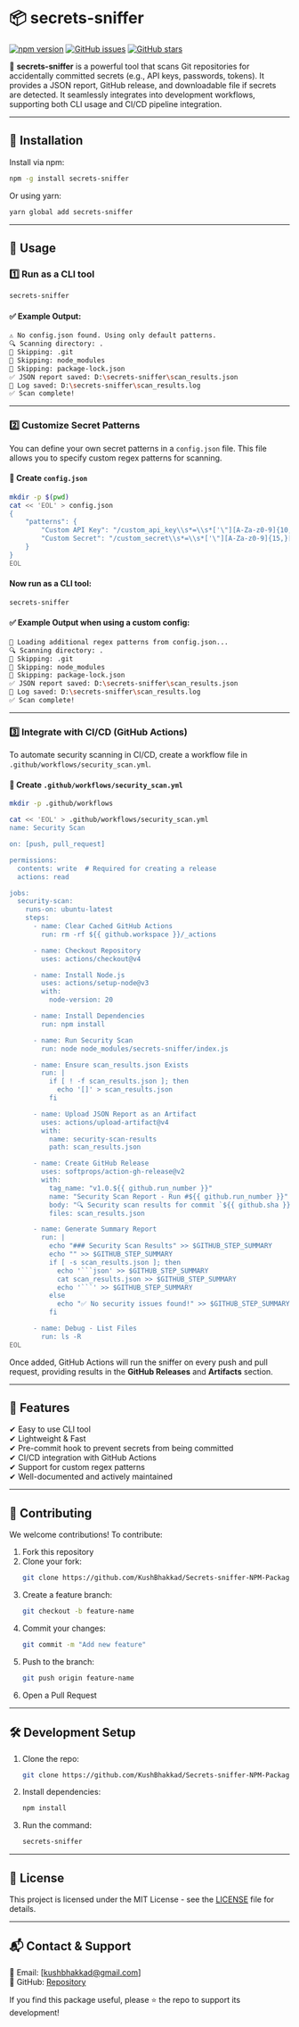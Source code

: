 # 📦 secrets-sniffer
[![npm version](https://img.shields.io/npm/v/secrets-sniffer.svg)](https://www.npmjs.com/package/secrets-sniffer)
[![GitHub issues](https://img.shields.io/github/issues/KushBhakkad/secrets-sniffer-NPM-Package)](https://github.com/KushBhakkad/secrets-sniffer-NPM-Package/issues)
[![GitHub stars](https://img.shields.io/github/stars/KushBhakkad/secrets-sniffer-NPM-Package)](https://github.com/KushBhakkad/secrets-sniffer-NPM-Package/stargazers)

🚀 **secrets-sniffer** is a powerful tool that scans Git repositories for accidentally committed secrets (e.g., API keys, passwords, tokens). It provides a JSON report, GitHub release, and downloadable file if secrets are detected. It seamlessly integrates into development workflows, supporting both CLI usage and CI/CD pipeline integration.

---

## 📌 Installation

Install via npm:
```sh
npm -g install secrets-sniffer
```

Or using yarn:
```sh
yarn global add secrets-sniffer
```

---

## 📌 Usage

### 1️⃣ Run as a CLI tool
```sh
secrets-sniffer
```

#### ✅ Example Output:
```sh
⚠️ No config.json found. Using only default patterns.
🔍 Scanning directory: .
🚫 Skipping: .git
🚫 Skipping: node_modules
🚫 Skipping: package-lock.json
✅ JSON report saved: D:\secrets-sniffer\scan_results.json
📖 Log saved: D:\secrets-sniffer\scan_results.log
✅ Scan complete!
```

---

### 2️⃣ Customize Secret Patterns

You can define your own secret patterns in a `config.json` file. This file allows you to specify custom regex patterns for scanning.

#### 📄 Create `config.json`
```sh
mkdir -p $(pwd)
cat << 'EOL' > config.json
{
    "patterns": {
        "Custom API Key": "/custom_api_key\\s*=\\s*['\"][A-Za-z0-9]{10,}['\"]/",
        "Custom Secret": "/custom_secret\\s*=\\s*['\"][A-Za-z0-9]{15,}['\"]/"
    }
}
EOL
```

#### Now run as a CLI tool:
```sh
secrets-sniffer
```

#### ✅ Example Output when using a custom config:
```sh
🔧 Loading additional regex patterns from config.json...
🔍 Scanning directory: .
🚫 Skipping: .git
🚫 Skipping: node_modules
🚫 Skipping: package-lock.json
✅ JSON report saved: D:\secrets-sniffer\scan_results.json
📖 Log saved: D:\secrets-sniffer\scan_results.log
✅ Scan complete!
```

---

### 3️⃣ Integrate with CI/CD (GitHub Actions)

To automate security scanning in CI/CD, create a workflow file in `.github/workflows/security_scan.yml`.

#### 📄 Create `.github/workflows/security_scan.yml`
```sh
mkdir -p .github/workflows

cat << 'EOL' > .github/workflows/security_scan.yml
name: Security Scan

on: [push, pull_request]

permissions:
  contents: write  # Required for creating a release
  actions: read

jobs:
  security-scan:
    runs-on: ubuntu-latest
    steps:
      - name: Clear Cached GitHub Actions
        run: rm -rf ${{ github.workspace }}/_actions

      - name: Checkout Repository
        uses: actions/checkout@v4

      - name: Install Node.js
        uses: actions/setup-node@v3
        with:
          node-version: 20

      - name: Install Dependencies
        run: npm install

      - name: Run Security Scan
        run: node node_modules/secrets-sniffer/index.js

      - name: Ensure scan_results.json Exists
        run: |
          if [ ! -f scan_results.json ]; then
            echo '[]' > scan_results.json
          fi

      - name: Upload JSON Report as an Artifact
        uses: actions/upload-artifact@v4
        with:
          name: security-scan-results
          path: scan_results.json

      - name: Create GitHub Release
        uses: softprops/action-gh-release@v2
        with:
          tag_name: "v1.0.${{ github.run_number }}"
          name: "Security Scan Report - Run #${{ github.run_number }}"
          body: "🔍 Security scan results for commit `${{ github.sha }}`.\nDownload the report below."
          files: scan_results.json

      - name: Generate Summary Report
        run: |
          echo "### Security Scan Results" >> $GITHUB_STEP_SUMMARY
          echo "" >> $GITHUB_STEP_SUMMARY
          if [ -s scan_results.json ]; then
            echo '```json' >> $GITHUB_STEP_SUMMARY
            cat scan_results.json >> $GITHUB_STEP_SUMMARY
            echo '```' >> $GITHUB_STEP_SUMMARY
          else
            echo "✅ No security issues found!" >> $GITHUB_STEP_SUMMARY
          fi

      - name: Debug - List Files
        run: ls -R
EOL
```

Once added, GitHub Actions will run the sniffer on every push and pull request, providing results in the **GitHub Releases** and **Artifacts** section.

---

## 🚀 Features
✔ Easy to use CLI tool  
✔ Lightweight & Fast  
✔ Pre-commit hook to prevent secrets from being committed  
✔ CI/CD integration with GitHub Actions  
✔ Support for custom regex patterns  
✔ Well-documented and actively maintained  

---

## 🤝 Contributing
We welcome contributions! To contribute:
1. Fork this repository
2. Clone your fork:
   ```sh
   git clone https://github.com/KushBhakkad/Secrets-sniffer-NPM-Package.git
   ```
3. Create a feature branch:
   ```sh
   git checkout -b feature-name
   ```
4. Commit your changes:
   ```sh
   git commit -m "Add new feature"
   ```
5. Push to the branch:
   ```sh
   git push origin feature-name
   ```
6. Open a Pull Request

---

## 🛠 Development Setup

1. Clone the repo:
   ```sh
   git clone https://github.com/KushBhakkad/Secrets-sniffer-NPM-Package.git
   ```
2. Install dependencies:
   ```sh
   npm install
   ```
3. Run the command:
   ```sh
   secrets-sniffer
   ```

---

## 📜 License
This project is licensed under the MIT License - see the [LICENSE](LICENSE) file for details.

---

## 📬 Contact & Support
📧 Email: [kushbhakkad@gmail.com]  
📘 GitHub: [Repository](https://github.com/KushBhakkad/Secrets-sniffer-NPM-Package)  

If you find this package useful, please ⭐️ the repo to support its development!


